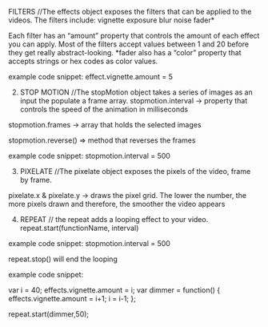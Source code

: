 FILTERS
//The effects  object exposes the filters that can be applied to the videos. The filters include:
vignette
exposure
blur
noise
fader*

Each filter has an “amount” property that controls the amount of each effect you can apply. Most of the filters accept values between 1 and 20 before they get really abstract-looking.
*fader also has a “color” property that accepts strings or hex codes as color values.

example code snippet: effect.vignette.amount = 5

2. STOP MOTION
//The stopMotion object takes a series of images as an input the populate a frame array.
stopmotion.interval → property that controls the speed of the animation in milliseconds

stopmotion.frames → array that holds the selected images

stopmotion.reverse() => method that reverses the frames 

example code snippet: stopmotion.interval = 500

3. PIXELATE
//The pixelate object exposes the pixels of the video, frame by frame.

pixelate.x & pixelate.y → draws the pixel grid. The lower the number, the more pixels drawn and therefore, the smoother the video appears

4. REPEAT
 // the repeat adds a looping effect to your video.
repeat.start(functionName, interval)

 example code snippet: stopmotion.interval = 500


repeat.stop() will end the looping

example code snippet: 

var i = 40;
effects.vignette.amount = i;
var dimmer = function() {
  effects.vignette.amount = i+1;
  i = i-1;
};

repeat.start(dimmer,50);
